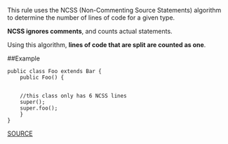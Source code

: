 This rule uses the NCSS (Non-Commenting Source Statements) algorithm to determine the number of lines of code for a given type. 

**NCSS ignores comments**, and counts actual statements. 

Using this algorithm, **lines of code that are split are counted as one**.

##Example

	public class Foo extends Bar { 
		public Foo() { 
		
		
		//this class only has 6 NCSS lines 
		super(); 
		super.foo(); 
		} 
	}

[SOURCE](http://pmd.sourceforge.net/pmd-5.3.2/pmd-java/rules/java/codesize.html#NcssTypeCount)
